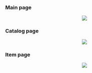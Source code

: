 ### Main page
<p align="center">
  <img src="https://github.com/R3g3m/TRTPO/blob/master/Mockups/main.png">
</p>

### Catalog page
<p align="center">
  <img src="https://github.com/R3g3m/TRTPO/blob/master/Mockups/catalog.png">
</p>

### Item page
<p align="center">
  <img src="https://github.com/R3g3m/TRTPO/blob/master/Mockups/item.png">
</p>
